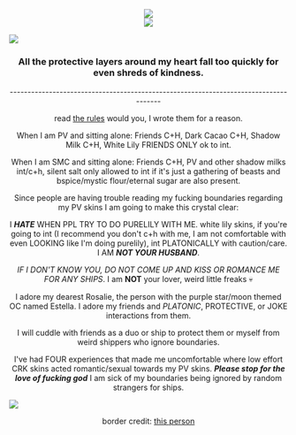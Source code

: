 <div align="center">
  <img src="https://64.media.tumblr.com/43f6f6c2a1aedea3198f971ba73e2893/741d6bf6364cc704-ff/s400x600/3c90436b7f2152e2bd511beabc8bc6f0f6d2e9a1.gifv">
</div>

<div align="center">
  <img src="https://64.media.tumblr.com/8dcc8bb148ea3544f9f0e4e9bf945068/1016a75420cbd368-b9/s400x600/fe45aae6d5aa2fc2f380ac0777532896036c705b.pnj">
</div>

![](https://64.media.tumblr.com/e86607f100caa7c245bcd889f061b06f/db26be39848f24fa-de/s2048x3072/66c10030bbf5ee6a52e5044b709b3603d008289e.pnj)

<h3 align="center">All the protective layers around my heart fall too quickly for even shreds of kindness.</h3>

<p align="center">-------------------------------------------------------------------------------------</p>

<p align="center">read
<a href="https://rentry.co/intcuddleCRK">the rules</a>
would you, I wrote them for a reason.</p>

<p align="center">When I am PV and sitting alone: Friends C+H, Dark Cacao C+H, Shadow Milk C+H, White Lily FRIENDS ONLY ok to int.</p>

<p align="center">When I am SMC and sitting alone: Friends C+H, PV and other shadow milks int/c+h, silent salt only allowed to int if it's just a gathering of beasts and bspice/mystic flour/eternal sugar are also present.</p>

<p align="center">Since people are having trouble reading my fucking boundaries regarding my PV skins I am going to make this crystal clear:</p>

<p align="center">I <B><I>HATE</I></B> WHEN PPL TRY TO DO PURELILY WITH ME. white lily skins, if you're going to int (I recommend you don't c+h with me, I am not comfortable with even LOOKING like I'm doing purelily), int PLATONICALLY with caution/care. I AM <B><I>NOT YOUR HUSBAND</I></B>.</p>

<p align="center"><I>IF I DON'T KNOW YOU, DO NOT COME UP AND KISS OR ROMANCE ME FOR ANY SHIPS</I>. I am <B>NOT</B> your lover, weird little freaks 💀</p>

<p align="center">I adore my dearest Rosalie, the person with the purple star/moon themed OC named Estella. I adore my friends and <I>PLATONIC</I>, PROTECTIVE, or JOKE interactions from them.</p>

<p align="center">I will cuddle with friends as a duo or ship to protect them or myself from weird shippers who ignore boundaries.</p>

<p align="center">I've had FOUR experiences that made me uncomfortable where low effort CRK skins acted romantic/sexual towards my PV skins. <B><I>Please stop for the love of fucking god</I></B> I am sick of my boundaries being ignored by random strangers for ships.</p>

![](https://64.media.tumblr.com/dd986b8df8c320ac75158a3b24241b50/1d4dc302c2811eae-8e/s2048x3072/3c23c0e62d0ad9399bb1b8bb8a6360436371b92b.pnj)

<p align="center">border credit:
<a href="https://www.tumblr.com/sisterlucifergraphics">this </a>
<a href="https://www.tumblr.com/sister-lucifer">person</a>
</p>

<!--
**lonelybluebird/lonelybluebird** is a ✨ _special_ ✨ repository because its `README.md` (this file) appears on your GitHub profile.>
